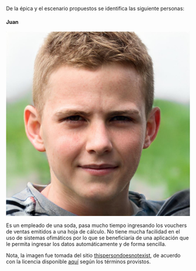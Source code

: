 De la épica y el escenario propuestos se identifica las siguiente personas:

#### Juan

![alt tex](juan.jpg " Fotografía del usuario de la aplicación")

Es un empleado de una soda, pasa mucho tiempo ingresando los vouchers de ventas emitidos a una hoja de cálculo. No tiene mucha facilidad en el uso de sistemas ofimáticos por lo que se beneficiaría de una aplicación que le permita ingresar los datos automáticamente y de forma sencilla.

Nota, la imagen fue tomada del sitio [thispersondoesnotexist](https://thispersondoesnotexist.xyz/), de acuerdo con la licencia disponible [aquí](https://thispersondoesnotexist.xyz/license.php) según los términos provistos.